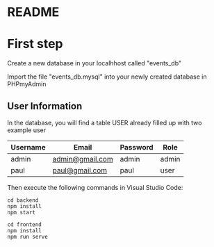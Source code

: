 
# README

# First step

Create a new database in your localhhost called "events_db"

Import the file "events_db.mysql" into your newly created database in PHPmyAdmin

## User Information

In the database, you will find a table USER already filled up with two example user 

| Username | Email           | Password | Role  |
|----------|-----------------|----------|-------|
| admin    | admin@gmail.com | admin    | admin |
| paul     | paul@gmail.com  | paul     | user  |



Then execute the following commands in Visual Studio Code:

```
cd backend
npm install
npm start

cd frontend
npm install
npm run serve
```
